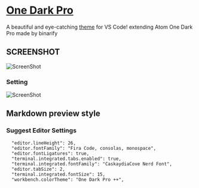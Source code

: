 # [One Dark Pro](https://marketplace.visualstudio.com/items?itemName=HRMRafsanAmin.onedarkproplusplus)

A beautiful and eye-catching [theme](https://marketplace.visualstudio.com/items?itemName=HRMRafsanAmin.onedarkproplusplus) for VS Code! extending Atom One Dark Pro made by binarify

## SCREENSHOT

![ScreenShot](https://res.cloudinary.com/dyjrfa6c2/image/upload/v1634884714/Screenshot_2021-10-22_123331_ws20xr.png)

### Setting

![ScreenShot](https://res.cloudinary.com/dyjrfa6c2/image/upload/q_90/v1634884715/Screenshot_2021-10-22_123428_q8bzkb.png)

## Markdown preview style

### Suggest Editor Settings

```
  "editor.lineHeight": 26,
  "editor.fontFamily": "Fira Code, consolas, monospace",
  "editor.fontLigatures": true,
  "terminal.integrated.tabs.enabled": true,
  "terminal.integrated.fontFamily": "CaskaydiaCove Nerd Font",
  "editor.tabSize": 2,
  "terminal.integrated.fontSize": 15,
  "workbench.colorTheme": "One Dark Pro ++",
```
